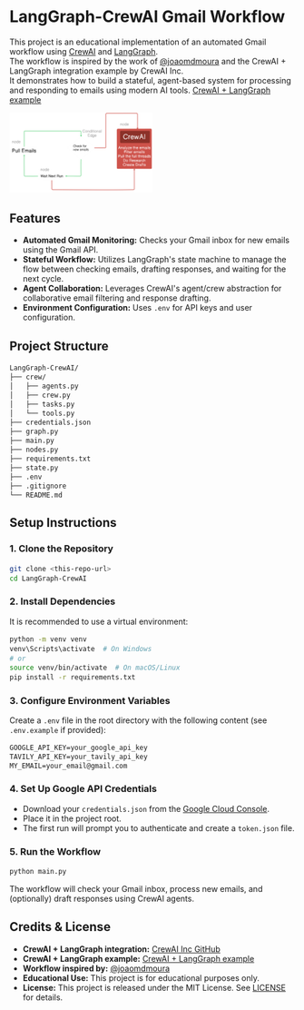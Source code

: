 # LangGraph-CrewAI Gmail Workflow

This project is an educational implementation of an automated Gmail workflow using [CrewAI](https://github.com/crewAIInc/crewAI) and [LangGraph](https://github.com/langchain-ai/langgraph).<br> The workflow is inspired by the work of [@joaomdmoura](https://x.com/joaomdmoura) and the CrewAI + LangGraph integration example by CrewAI Inc.<br> It demonstrates how to build a stateful, agent-based system for processing and responding to emails using modern AI tools.
[CrewAI + LangGraph example](https://github.com/crewAIInc/crewAI-examples/tree/main/CrewAI-LangGraph)

<img src="./Diagram.png" alt="Workflow Diagram" width="50%" />

## Features
- **Automated Gmail Monitoring:** Checks your Gmail inbox for new emails using the Gmail API.
- **Stateful Workflow:** Utilizes LangGraph's state machine to manage the flow between checking emails, drafting responses, and waiting for the next cycle.
- **Agent Collaboration:** Leverages CrewAI's agent/crew abstraction for collaborative email filtering and response drafting.
- **Environment Configuration:** Uses `.env` for API keys and user configuration.

## Project Structure
```
LangGraph-CrewAI/
├── crew/
│   ├── agents.py
│   ├── crew.py
│   ├── tasks.py
│   └── tools.py
├── credentials.json
├── graph.py
├── main.py
├── nodes.py
├── requirements.txt
├── state.py
├── .env
├── .gitignore
└── README.md
```

## Setup Instructions

### 1. Clone the Repository
```sh
git clone <this-repo-url>
cd LangGraph-CrewAI
```

### 2. Install Dependencies
It is recommended to use a virtual environment:
```sh
python -m venv venv
venv\Scripts\activate  # On Windows
# or
source venv/bin/activate  # On macOS/Linux
pip install -r requirements.txt
```

### 3. Configure Environment Variables
Create a `.env` file in the root directory with the following content (see `.env.example` if provided):
```
GOOGLE_API_KEY=your_google_api_key
TAVILY_API_KEY=your_tavily_api_key
MY_EMAIL=your_email@gmail.com
```

### 4. Set Up Google API Credentials
- Download your `credentials.json` from the [Google Cloud Console](https://console.cloud.google.com/apis/credentials).
- Place it in the project root.
- The first run will prompt you to authenticate and create a `token.json` file.

### 5. Run the Workflow
```sh
python main.py
```

The workflow will check your Gmail inbox, process new emails, and (optionally) draft responses using CrewAI agents.

## Credits & License
- **CrewAI + LangGraph integration:** [CrewAI Inc GitHub](https://github.com/crewAIInc/crewAI)
- **CrewAI + LangGraph example:** [CrewAI + LangGraph example](https://github.com/crewAIInc/crewAI-examples/tree/main/CrewAI-LangGraph)
- **Workflow inspired by:** [@joaomdmoura](https://x.com/joaomdmoura)
- **Educational Use:** This project is for educational purposes only.
- **License:** This project is released under the MIT License. See [LICENSE](LICENSE) for details.
